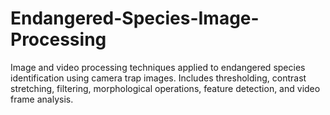 # Endangered-Species-Image-Processing
Image and video processing techniques applied to endangered species identification using camera trap images. Includes thresholding, contrast stretching, filtering, morphological operations, feature detection, and video frame analysis.
